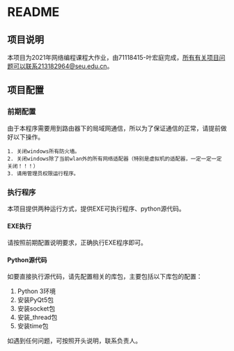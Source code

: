 # README

## 项目说明

本项目为2021年网络编程课程大作业，由71118415-叶宏庭完成，所有有关项目问题可以联系213182964@seu.edu.cn。

## 项目配置

### 前期配置

​	由于本程序需要用到路由器下的局域网通信，所以为了保证通信的正常，请提前做好以下操作。

	1. 关闭windows所有防火墙。
 	2. 关闭windows除了当前wlan外的所有网络适配器（特别是虚拟机的适配器，一定一定一定关闭！！！）
 	3. 请用管理员权限运行程序。

### 执行程序

本项目提供两种运行方式，提供EXE可执行程序、python源代码。

#### EXE执行

请按照前期配置说明要求，正确执行EXE程序即可。

#### Python源代码

如要直接执行源代码，请先配置相关的库包，主要包括以下库包的配置：

1. Python 3环境
2. 安装PyQt5包
3. 安装socket包
4. 安装_thread包
5. 安装time包

如遇到任何问题，可按照开头说明，联系负责人。


